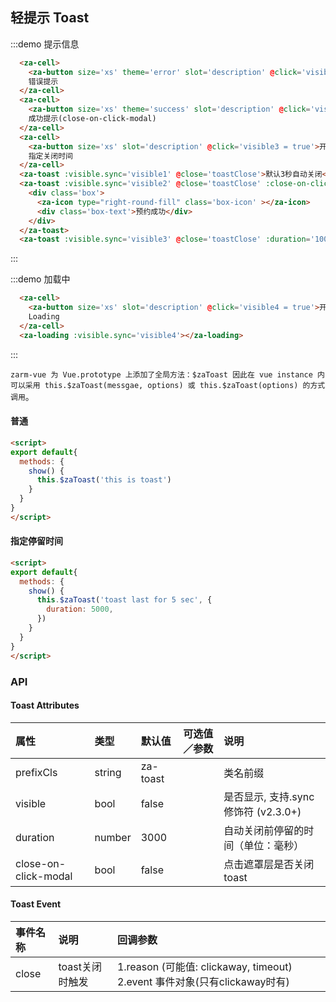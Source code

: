 <script>
export default {
  data() {
    return {
      visible1: false,
      visible2: false,
      visible3: false,
      visible4: false,
      isLoading: false
    }
  },
  methods: {
    toastClose(reason, event){
      console.log(reason, event);
    }
  },
};
</script>

## 轻提示 Toast

:::demo 提示信息
```html
  <za-cell>
    <za-button size='xs' theme='error' slot='description' @click='visible1 = true'>开启</za-button>
    错误提示
  </za-cell>
  <za-cell>
    <za-button size='xs' theme='success' slot='description' @click='visible2 = true'>开启</za-button>
    成功提示(close-on-click-modal)
  </za-cell>
  <za-cell>
    <za-button size='xs' slot='description' @click='visible3 = true'>开启</za-button>
    指定关闭时间
  </za-cell>
  <za-toast :visible.sync='visible1' @close='toastClose'>默认3秒自动关闭</za-toast>
  <za-toast :visible.sync='visible2' @close='toastClose' :close-on-click-modal='true'>
    <div class='box'>
      <za-icon type="right-round-fill" class='box-icon' ></za-icon>
      <div class='box-text'>预约成功</div>
    </div>
  </za-toast>
  <za-toast :visible.sync='visible3' @close='toastClose' :duration='10000'>指定10秒自动关闭</za-toast>
```
:::

:::demo 加载中
```html
  <za-cell>
    <za-button size='xs' slot='description' @click='visible4 = true'>开启</za-button>
    Loading
  </za-cell>
  <za-loading :visible.sync='visible4'></za-loading>
```
:::


`zarm-vue 为 Vue.prototype 上添加了全局方法：$zaToast 因此在 vue instance 内可以采用
this.$zaToast(messgae, options) 或 this.$zaToast(options) 的方式调用`。

#### 普通
```html
<script>
export default{
  methods: {
    show() {
      this.$zaToast('this is toast')
    }
  }
}
</script>
```

#### 指定停留时间

```html
<script>
export default{
  methods: {
    show() {
      this.$zaToast('toast last for 5 sec', {
        duration: 5000,
      })
    }
  }
}
</script>
```


### API

#### Toast Attributes

| 属性 | 类型 | 默认值 | 可选值／参数 | 说明 |
| :--- | :--- | :--- | :--- | :--- |
| prefixCls | string | za-toast | | 类名前缀 |
| visible | bool | false | | 是否显示, 支持.sync修饰符 (v2.3.0+) |
| duration | number | 3000 | | 自动关闭前停留的时间（单位：毫秒） |
| close-on-click-modal | bool | false | | 点击遮罩层是否关闭toast |

#### Toast Event

| 事件名称 | 说明 | 回调参数 |
| :--- | :--- | :--- |
| close | toast关闭时触发 | 1.reason (可能值: clickaway, timeout) 2.event 事件对象(只有clickaway时有) |